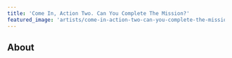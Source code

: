 ```yaml
---
title: 'Come In, Action Two. Can You Complete The Mission?'
featured_image: 'artists/come-in-action-two-can-you-complete-the-mission.jpg'
---
```


## About


